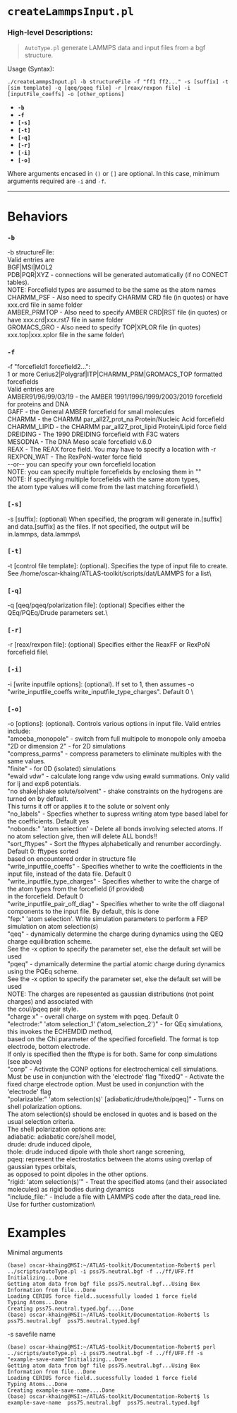 # `createLammpsInput.pl`
### High-level Descriptions:

> `AutoType.pl` generate LAMMPS data and input files from a bgf structure.

Usage (Syntax):
```
./createLammpsInput.pl -b structureFile -f "ff1 ff2..." -s [suffix] -t [sim template] -q [qeq/pqeq file] -r [reax/rexpon file] -i [inputFile_coeffs] -o [other_options]
```
* **`-b`**
* **`-f`** 
* **`[-s]`** 
* **`[-t]`**
* **`[-q]`**
* **`[-r]`** 
* **`[-i]`**
* **`[-o]`**


Where arguments encased in `()` or `[]` are optional. In this case, minimum arguments required are `-i` and `-f`.
 
---


# Behaviors
### `-b`
-b structureFile:\
                Valid entries are \
                BGF|MSI|MOL2\
                PDB|PQR|XYZ - connections will be generated automatically (if no CONECT tables).\
                        NOTE: Forcefield types are assumed to be the same as the atom names\
                CHARMM_PSF - Also need to specify CHARMM CRD file (in quotes) or have xxx.crd file in same folder\
                AMBER_PRMTOP - Also need to specify AMBER CRD|RST file (in quotes) or have xxx.crd|xxx.rst7 file in same folder\
                GROMACS_GRO - Also need to specify TOP|XPLOR file (in quotes) xxx.top|xxx.xplor file in the same folder\
### `-f`
-f "forcefield1 forcefield2...":\
                1 or more Cerius2|Polygraf|ITP|CHARMM_PRM|GROMACS_TOP formatted forcefields\
                Valid entries are\
                AMBER91/96/99/03/19 - the AMBER 1991/1996/1999/2003/2019 forcefield for proteins and DNA\
                GAFF - the General AMBER forcefield for small molecules\
                CHARMM - the CHARMM par_all27_prot_na Protein/Nucleic Acid forcefield\
                CHARMM_LIPID - the CHARMM par_all27_prot_lipid Protein/Lipid force field\
                DREIDING - The 1990 DREIDING forcefield with F3C waters\
                MESODNA - The DNA Meso scale forcefield v.6.0\
                REAX - The REAX force field. You may have to specify a location with -r\
                REXPON_WAT - The RexPoN-water force field\
                --or-- you can specify your own forcefield location\
                NOTE: you can specify multiple forcefields by enclosing them in ""\
                NOTE: If specifying multiple forcefields with the same atom types,\
                        the atom type values will come from the last matching forcefield.\

### `[-s]`
-s [suffix]: (optional) When specified, the program will generate in.[suffix]\
                and data.[suffix] as the files. If not specified, the output will be\
                in.lammps, data.lammps\
### `[-t]`
-t [control file template]: (optional). Specifies the type of input file to create. See /home/oscar-khaing/ATLAS-toolkit/scripts/dat/LAMMPS for a list\

### `[-q]`
-q [qeq/pqeq/polarization file]: (optional) Specifies either the QEq/PQEq/Drude parameters set.\

### `[-r]`
-r [reax/rexpon file]: (optional) Specifies either the ReaxFF  or RexPoN forcefield file\
### `[-i]`
-i [write inputfile options]: (optional). If set to 1, then assumes -o "write_inputfile_coeffs write_inputfile_type_charges". Default 0      \

### `[-o]`
-o [options]: (optional). Controls various options in input file. Valid entries include:\
                "amoeba_monopole" - switch from full multipole to monopole only amoeba\
                "2D or dimension 2" - for 2D simulations\
                "compress_parms" - compress parameters to eliminate multiples with the same values.\
                "finite" - for 0D (isolated) simulations\
                "ewald vdw" - calculate long range vdw using ewald summations. Only valid for lj and exp6 potentials.\
                "no shake|shake solute/solvent" - shake constraints on the hydrogens are turned on by default.\
                        This turns it off or applies it to the solute or solvent only\
                "no_labels" - Specfies whether to supress writing atom type based label for the coefficients. Default yes\
                "nobonds:" 'atom selection' - Delete all bonds involving selected atoms. If no atom selection give, then will delete ALL bonds!!     \
                "sort_fftypes" - Sort the fftypes alphabetically and renumber accordingly. Default 0: fftypes sorted\
                        based on encountered order in structure file\
                "write_inputfile_coeffs" - Specifies whether to write the coefficients in the input file, instead of the data file. Default 0        \
                "write_inputfile_type_charges" - Specifies whether to write the charge of the atom types from the forcefield (if provided)\
                        in the forcefield. Default 0\
                "write_inputfile_pair_off_diag" - Specifies whether to write the off diagonal components to the input file. By default, this is done \
                "fep:" 'atom selection'. Write simulation parameters to perform a FEP simulation on atom selection(s)\
                "qeq" - dynamically determine the charge during dynamics using the QEQ charge equilibration scheme.\
                        See the -x option to specify the parameter set, else the default set will be used\
                "pqeq" - dynamically determine the partial atomic charge during dynamics using the PQEq scheme.\
                        See the -x option to specify the parameter set, else the default set will be used\
                        NOTE: The charges are repesented as gaussian distributions (not point charges) and associated with\
                                the coul/pqeq pair style.\
                "charge x" - overall charge on system with pqeq. Default 0\
                "electrode:" 'atom selection_1' ('atom_selection_2')" - for QEq simulations, this invokes the ECHEMDID method,\
                        based on the Chi parameter of the specified forcefield. The format is top electrode, bottom electrode.\
                        If only is specified then the fftype is for both. Same for conp simulations (see above)\
                        "conp" - Activate the CONP options for electrochemical cell simulations. Must be use in conjunction with the 'electrode' flag                        "fixedQ" - Activate the fixed charge electrode option. Must be used in conjunction with the 'electrode' flag\
                "polarizable:" 'atom selection(s)' [adiabatic/drude/thole/pqeq]" - Turns on shell polarization options.\
                        The atom selection(s) should be enclosed in quotes and is based on the usual selection criteria.\
                        The shell polarization options are:\
                                adiabatic: adiabatic core/shell model,\
                                drude: drude induced dipole,\
                                thole: drude induced dipole with thole short range screening,\
                                pqeq: represent the electrostatics between the atoms using overlap of gaussian types orbitals,\
                                        as opposed to point dipoles in the other options.\
                "rigid: 'atom selection(s)'" - Treat the specified atoms (and their associated molecules) as rigid bodies during dynamics\
                "include_file:" - Include a file with LAMMPS code after the data_read line. Use for further customization\

# Examples
Minimal arguments
```
(base) oscar-khaing@MSI:~/ATLAS-toolkit/Documentation-Robert$ perl ../scripts/autoType.pl -i pss75.neutral.bgf -f ../ff/UFF.ff
Initializing...Done
Getting atom data from bgf file pss75.neutral.bgf...Using Box Information from file...Done
Loading CERIUS force field..sucessfully loaded 1 force field
Typing Atoms...Done
Creating pss75.neutral.typed.bgf....Done
(base) oscar-khaing@MSI:~/ATLAS-toolkit/Documentation-Robert$ ls
pss75.neutral.bgf  pss75.neutral.typed.bgf
```
-s savefile name
```
(base) oscar-khaing@MSI:~/ATLAS-toolkit/Documentation-Robert$ perl ../scripts/autoType.pl -i pss75.neutral.bgf -f ../ff/UFF.ff -s "example-save-name"Initializing...Done
Getting atom data from bgf file pss75.neutral.bgf...Using Box Information from file...Done
Loading CERIUS force field..sucessfully loaded 1 force field
Typing Atoms...Done
Creating example-save-name....Done
(base) oscar-khaing@MSI:~/ATLAS-toolkit/Documentation-Robert$ ls
example-save-name  pss75.neutral.bgf  pss75.neutral.typed.bgf
```
